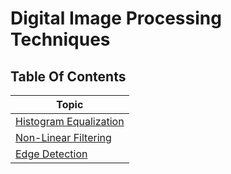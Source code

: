 # Digital Image Processing Techniques

## Table Of Contents
|         Topic          |
| ---------------------- |
| [Histogram Equalization](../main/Histogram%20Equalization/) |
| [Non-Linear Filtering](../main/Median%20Filtering%20(Non-linear%20filtering)/) |
| [Edge Detection](../main/Edge%20Detection/)

